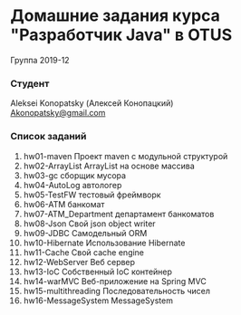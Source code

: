 # Домашние задания курса "Разработчик Java" в OTUS

Группа 2019-12

### Студент
Aleksei Konopatsky (Алексей Конопацкий)<br>
Akonopatsky@gmail.com


### Список заданий
1. hw01-maven Проект maven с модульной структурой 
2. hw02-ArrayList ArrayList на основе массива
3. hw03-gc сборщик мусора
4. hw04-AutoLog автологер
5. hw05-TestFW тестовый фреймворк
6. hw06-ATM банкомат
7. hw07-ATM_Department департамент банкоматов
8. hw08-Json Cвой json object writer
9. hw09-JDBC Самодельный ORM
10. hw10-Hibernate Использование Hibernate
11. hw11-Cache Свой cache engine
12. hw12-WebServer Веб сервер
13. hw13-IoC Собственный IoC контейнер
14. hw14-warMVC Веб-приложение на Spring MVC
15. hw15-multithreading Последовательность чисел
16. hw16-MessageSystem MessageSystem